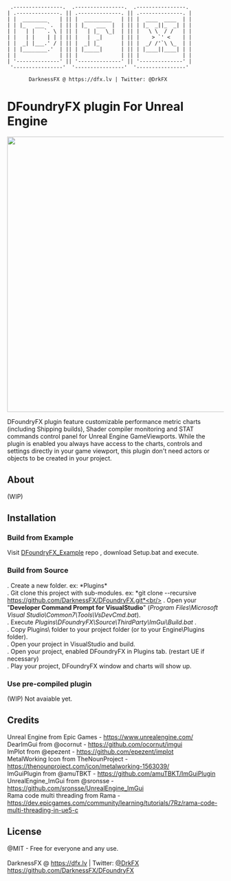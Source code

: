      .----------------.  .----------------.  .----------------. 
    | .--------------. || .--------------. || .--------------. |
    | |  ________    | || |  _________   | || |  ____  ____  | |
    | | |_   ___ `.  | || | |_   ___  |  | || | |_  _||_  _| | |
    | |   | |   `. \ | || |   | |_  \_|  | || |   \ \  / /   | |
    | |   | |    | | | || |   |  _|      | || |    > `' <    | |
    | |  _| |___.' / | || |  _| |_       | || |  _/ /'`\ \_  | |
    | | |________.'  | || | |_____|      | || | |____||____| | |
    | |              | || |              | || |              | |
    | '--------------' || '--------------' || '--------------' |
     '----------------'  '----------------'  '----------------' 

           DarknessFX @ https://dfx.lv | Twitter: @DrkFX

# DFoundryFX plugin For Unreal Engine

<img src="https://github.com/DarknessFX/DFoundryFX/raw/eea015c01c242c5107f6b47a4e32e807e9e6de8d/.git_img/screenshot01.png" width="640px" /> <br/>

DFoundryFX plugin feature customizable performance metric charts (including Shipping builds), 
Shader compiler monitoring and STAT commands control panel for Unreal Engine GameViewports. 
While the plugin is enabled you always have access to the charts, controls and settings 
directly in your game viewport, this plugin don't need actors or objects to be created 
in your project.<br/>

## About

(WIP) 

## Installation

### Build from Example

Visit <a href="https://github.com/DarknessFX/DFoundryFX_Example" target="_blank">DFoundryFX_Example</a> repo , download Setup.bat and execute.<br/>

### Build from Source
. Create a new folder.  ex: *Plugins\* <br/>
. Git clone this project with sub-modules.  ex: *git clone --recursive https://github.com/DarknessFX/DFoundryFX.git*<br/>
. Open your "**Developer Command Prompt for VisualStudio**" (*Program Files\Microsoft Visual Studio\Common7\Tools\VsDevCmd.bat*).<br/>
. Execute *Plugins\DFoundryFX\Source\ThirdParty\ImGui\Build.bat* .<br/>
. Copy Plugins\ folder to your project folder (or to your Engine\Plugins folder).<br/>
. Open your project in VisualStudio and build.<br/>
. Open your project, enabled DFoundryFX in Plugins tab. (restart UE if necessary)<br/>
. Play your project, DFoundryFX window and charts will show up.<br/>

### Use pre-compiled plugin

(WIP) Not avaiable yet.

## Credits

Unreal Engine from Epic Games - https://www.unrealengine.com/ <br/>
DearImGui from @ocornut - https://github.com/ocornut/imgui <br/>
ImPlot from @epezent - https://github.com/epezent/implot <br/>
MetalWorking Icon from TheNounProject - https://thenounproject.com/icon/metalworking-1563039/ <br/>
ImGuiPlugin from @amuTBKT - https://github.com/amuTBKT/ImGuiPlugin <br/>
UnrealEngine_ImGui from @sronsse - https://github.com/sronsse/UnrealEngine_ImGui <br/>
Rama code multi threading from Rama - https://dev.epicgames.com/community/learning/tutorials/7Rz/rama-code-multi-threading-in-ue5-c <br/>

## License

@MIT - Free for everyone and any use. <br/><br/>
DarknessFX @ <a href="https://dfx.lv" target="_blank">https://dfx.lv</a> | Twitter: <a href="https://twitter.com/DrkFX" target="_blank">@DrkFX</a> <br/>https://github.com/DarknessFX/DFoundryFX

